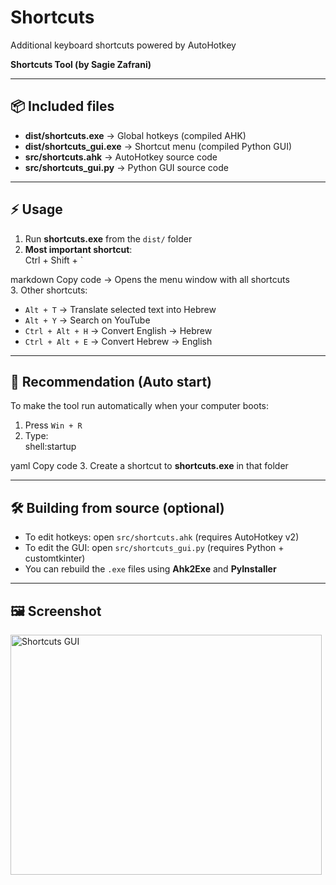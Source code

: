 # Shortcuts
Additional keyboard shortcuts powered by AutoHotkey  

**Shortcuts Tool (by Sagie Zafrani)**

---

## 📦 Included files
- **dist/shortcuts.exe** → Global hotkeys (compiled AHK)  
- **dist/shortcuts_gui.exe** → Shortcut menu (compiled Python GUI)  
- **src/shortcuts.ahk** → AutoHotkey source code  
- **src/shortcuts_gui.py** → Python GUI source code  

---

## ⚡ Usage
1. Run **shortcuts.exe** from the `dist/` folder  
2. **Most important shortcut**:  
Ctrl + Shift + `

markdown
Copy code
→ Opens the menu window with all shortcuts  
3. Other shortcuts:  
- `Alt + T` → Translate selected text into Hebrew  
- `Alt + Y` → Search on YouTube  
- `Ctrl + Alt + H` → Convert English → Hebrew  
- `Ctrl + Alt + E` → Convert Hebrew → English  

---

## 🔄 Recommendation (Auto start)
To make the tool run automatically when your computer boots:  
1. Press `Win + R`  
2. Type:  
shell:startup

yaml
Copy code
3. Create a shortcut to **shortcuts.exe** in that folder  

---

## 🛠️ Building from source (optional)
- To edit hotkeys: open `src/shortcuts.ahk` (requires AutoHotkey v2)  
- To edit the GUI: open `src/shortcuts_gui.py` (requires Python + customtkinter)  
- You can rebuild the `.exe` files using **Ahk2Exe** and **PyInstaller**  

---

## 🖼️ Screenshot
<img width="498" height="384" alt="Shortcuts GUI" src="https://github.com/user-attachments/assets/e6952357-3c7d-4169-8da6-8b9e1c29aaab" />
